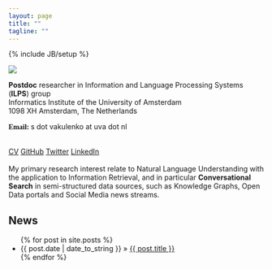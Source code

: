 ```yaml
---
layout: page
title: ""
tagline: ""
---
```

{% include JB/setup %}

<div style="display:block;text-align:left"><a href="./assets/sv.jpg" imageanchor="1"><img src="https://sites.google.com/site/svitlanv/home/svitlana-vakulenko.jpg" border="0"></a></div>

<strong>Postdoc</strong> researcher in Information and Language Processing Systems (<strong>ILPS</strong>) group<br>
Informatics Institute of the University of Amsterdam<br>
<span>1098 XH Amsterdam, The Netherlands<br>


<font face="Candara"><b>Email:</b> </font><span>s dot vakulenko<span> at </span>uva<span> dot </span>nl<br>


<br>
<a href="./pdfs/CV_Vakulenko.pdf" target="_blank">CV</a> <a href="https://github.com/svakulenk0" target="_blank">GitHub</a> <a href="https://twitter.com/svakulenk0" target="_blank">Twitter</a> <a href="https://www.linkedin.com/in/svitlanavakulenko" target="_blank">LinkedIn</a>
<br>


<br>
My primary research interest relate to Natural Language Understanding with the application to Information Retrieval, and in particular <b>Conversational Search</b> in semi-structured data sources, such as Knowledge Graphs, Open Data portals and Social Media news streams.



## News

<ul class="posts">
  {% for post in site.posts %}
    <li><span>{{ post.date | date_to_string }}</span> &raquo; <a href="{{ BASE_PATH }}{{ post.url }}">{{ post.title }}</a></li>
  {% endfor %}
</ul>
